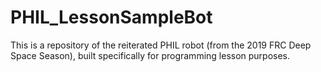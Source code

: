 # PHIL_LessonSampleBot
This is a repository of the reiterated PHIL robot (from the 2019 FRC Deep Space Season), built specifically for programming lesson purposes.
